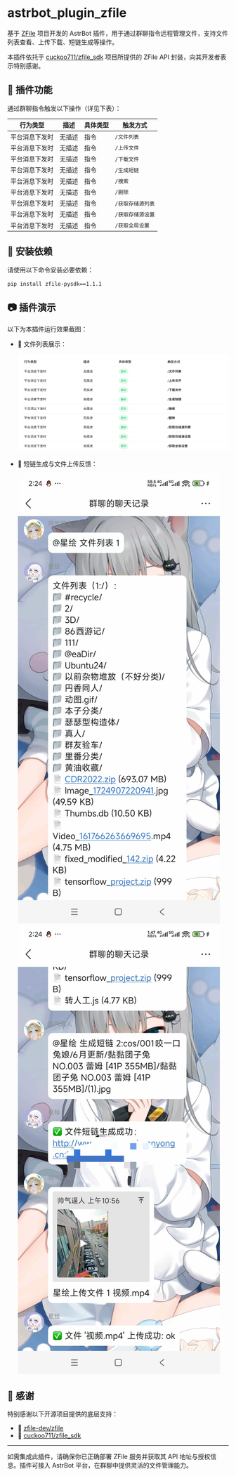 
# astrbot_plugin_zfile

基于 [ZFile](https://github.com/zfile-dev/zfile) 项目开发的 AstrBot 插件，用于通过群聊指令远程管理文件，支持文件列表查看、上传下载、短链生成等操作。

本插件依托于 [cuckoo711/zfile_sdk](https://github.com/cuckoo711/zfile_sdk) 项目所提供的 ZFile API 封装，向其开发者表示特别感谢。

## 🌟 插件功能

通过群聊指令触发以下操作（详见下表）：

| 行为类型         | 描述   | 具体类型 | 触发方式            |
|------------------|--------|----------|---------------------|
| 平台消息下发时   | 无描述 | 指令     | `/文件列表`         |
| 平台消息下发时   | 无描述 | 指令     | `/上传文件`         |
| 平台消息下发时   | 无描述 | 指令     | `/下载文件`         |
| 平台消息下发时   | 无描述 | 指令     | `/生成短链`         |
| 平台消息下发时   | 无描述 | 指令     | `/搜索`             |
| 平台消息下发时   | 无描述 | 指令     | `/删除`             |
| 平台消息下发时   | 无描述 | 指令     | `/获取存储源列表`   |
| 平台消息下发时   | 无描述 | 指令     | `/获取存储源设置`   |
| 平台消息下发时   | 无描述 | 指令     | `/获取全局设置`     |

## 🧩 安装依赖

请使用以下命令安装必要依赖：

```bash
pip install zfile-pysdk==1.1.1
```

## 📷 插件演示

以下为本插件运行效果截图：

- 📁 文件列表展示：

  ![文件列表展示](docs/assets/file_list.png)

- 🔗 短链生成与文件上传反馈：

  ![短链生成](docs/assets/short_link.jpg)
  ![上传反馈](docs/assets/upload.jpg)

## 🤝 感谢

特别感谢以下开源项目提供的底层支持：

- 🔗 [zfile-dev/zfile](https://github.com/zfile-dev/zfile)
- 🔧 [cuckoo711/zfile_sdk](https://github.com/cuckoo711/zfile_sdk)

---

如需集成此插件，请确保你已正确部署 ZFile 服务并获取其 API 地址与授权信息。插件可接入 AstrBot 平台，在群聊中提供灵活的文件管理能力。

